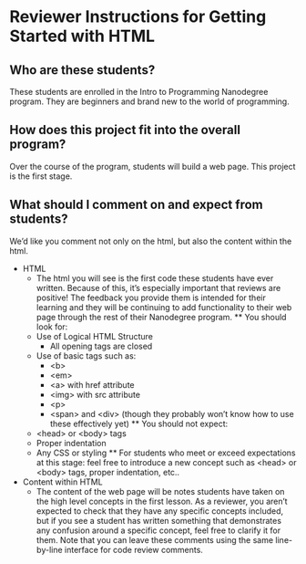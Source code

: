 # Reviewer Instructions for Getting Started with HTML
## Who are these students?
These students are enrolled in the Intro to Programming Nanodegree program. They are beginners and brand new to the world of programming. 
## How does this project fit into the overall program?
Over the course of the program, students will build a web page.  This project is the first stage.   
## What should I comment on and expect from students?
We’d like you comment not only on the html, but also the content within the html.
* HTML 
  * The html you will see is the first code these students have ever written.  Because of this, it’s especially important that reviews are positive! The feedback you provide them is intended for their learning and they will be continuing to add functionality to their web page through the rest of their Nanodegree program.
** You should look for:
  * Use of Logical HTML Structure 
    *  All opening tags are closed
  * Use of basic tags such as:
    * \<b>
    * \<em>
    * \<a> with href attribute
    * \<img> with src attribute 
    * \<p>
    * \<span> and \<div> (though they probably won’t know how to use these effectively yet)
** You should not expect:
  * \<head> or \<body> tags
  * Proper indentation
  * Any CSS or styling
** For students who meet or exceed expectations at this stage: feel free to introduce a new concept such as \<head> or \<body> tags, proper indentation, etc.. 
* Content within HTML
  * The content of the web page will be notes students have taken on the high level concepts in the first lesson.  As a reviewer, you aren’t expected to check that they have any specific concepts included, but if you see a student has written something that demonstrates any confusion around a specific concept, feel free to clarify it for them. 
Note that you can leave these comments using the same line-by-line interface for code review comments.



